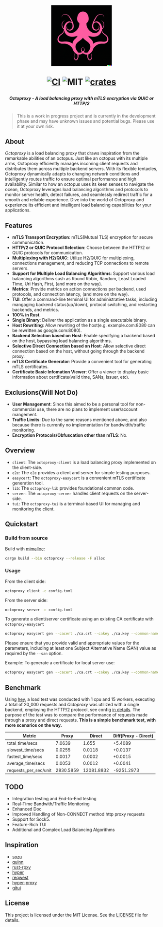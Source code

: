 <h1 align="center">
<img width="200px" src="./doc/assets/logo.png" />

[![CI][s0]][l0] ![MIT][s1] [![crates][s2]][l2]
</h1>

[s0]: https://github.com/schwartx/octoproxy/workflows/CI/badge.svg
[l0]: https://github.com/schwartx/octoproxy/actions
[s1]: https://img.shields.io/badge/license-MIT-blue.svg
[s2]: https://img.shields.io/crates/v/octoproxy.svg
[l2]: https://crates.io/crates/octoproxy

<h5 align="center">Octoproxy - A load balancing proxy with mTLS encryption via QUIC or HTTP/2</h1>

> This is a work in progress project and is currently in the development phase and may have unknown issues and potential bugs. Please use it at your own risk.

## About

_Octoproxy_ is a load balancing proxy that draws inspiration from the remarkable abilities of an octopus. Just like an octopus with its multiple arms, Octoproxy efficiently manages incoming client requests and distributes them across multiple backend servers. With its flexible tentacles, Octoproxy dynamically adapts to changing network conditions and intelligently routes traffic to ensure optimal performance and high availability. Similar to how an octopus uses its keen senses to navigate the ocean, Octoproxy leverages load balancing algorithms and protocols to monitor server health, detect failures, and seamlessly redirect traffic for a smooth and reliable experience. Dive into the world of Octoproxy and experience its efficient and intelligent load balancing capabilities for your applications.

## Features

- **mTLS Transport Encryption**: mTLS(Mutual TLS) encryption for secure communication.
- **HTTP/2 or QUIC Protocol Selection**: Choose between the HTTP/2 or QUIC protocols for communication.
- **Multiplexing with H2/QUIC**: Utilize H2/QUIC for multiplexing, connections management, and reducing TCP connections to remote servers.
- **Support for Multiple Load Balancing Algorithms**: Support various load balancing algorithms sush as Round Robin, Random, Least Loaded Time, Uri Hash, First, (and more on the way).
- **Metrics**: Provide metrics on action connections per backend, used protocols, and connection latency, (and more on the way).
- **TUI**: Offer a command-line terminal UI for administrative tasks, including mangaging backend status(up/down), protocol switching, and restarting backends, and metrics.
- **100% in Rust**.
- **Single Binary**: Deliver the application as a single executable binary.
- **Host Rewriting**: Allow rewriting of the host(e.g. example.com:8080 can be rewritten as google.com:8080).
- **Backend Selection based on Host**: Enable specifying a backend based on the host, bypassing load balancing algorithms.
- **Selective Direct Connection based on Host**: Allow selective direct connection based on the host, without going through the backend proxy.
- **mTLS Certificate Generator**: Provide a convenient tool for generating mTLS certificates.
- **Certificate Basic Infomation Viewer**: Offer a viewer to display basic information about certificate(valid time, SANs, Issuer, etc).


## Exclusions(Will Not Do)

- **User Management**: Since this aimed to be a personal tool for non-commercial use, there are no plans to implement user/account mangement.
- **Traffic Limits**: Due to the same reasons mentioned above, and also because there is currently no implementation for bandwidth/traffic monitoring.
- **Encryption Protocols/Obfuscation other than mTLS**: No.


## Overview

- `client`: The `octoproxy-client` is a load balancing proxy implemented on the client-side.
- `e2e`: The `e2e` provides a client and server for simple testing purposes.
- `easycert`: The `octoproxy-easycert` is a convenient mTLS certificate generation tool.
- `lib`: The `octoproxy-lib` provides foundational common code.
- `server`: The `octoproxy-server` handles client requests on the server-side.
- `tui`: The `octoproxy-tui` is a terminal-based UI for managing and monitoring the client.

## Quickstart

### Build from source

Build with [mimalloc](https://github.com/microsoft/mimalloc):
```bash
cargo build --bin octoproxy --release -F alloc
```

### Usage

From the client side:
```bash
octoproxy client -c config.toml
```

From the server side:
```bash
octoproxy server -c config.toml
```

To generate a client/server certificate using an existing CA certificate with `octoproxy-easycert`
```bash
octoproxy easycert gen --cacert ./ca.crt --cakey ./ca.key --common-name <common name> --san "DNS:<domain name>" --san "IP:<ip adddress>" -o . --days 365 <client/server cert name>
```
Please ensure that you provide valid and appropriate values for the parameters, including at least one Subject Alternative Name (SAN) value as required by the `--san` option.

Example: To generate a certificate for local server use:
```bash
octoproxy easycert gen --cacert ./ca.crt --cakey ./ca.key --common-name server_name --san "DNS:localhost" --san "IP:127.0.0.1" -o . --days 3650 server
```

## Benchmark

Using [hey](https://github.com/rakyll/hey), a load test was conducted with 1 cpu
and 15 workers, executing a total of 20_000 requests and _Octoproxy_ was utilized with
a single backend, employing the HTTP/2 protocol, see config [in details](bench/client.toml).
The purpose of the test was
to compare the performance of requests made through a proxy and direct requests.
**This is a simple benchmark test, with more scenarios on the way.**


|         Metric        |   Proxy   |   Direct   | Diff(Proxy - Direct) |
|-----------------------|-----------|------------|----------------------|
|    total_time/secs    |   7.0639  |   1.655    |       +5.4089        |
|   slowest_time/secs   |   0.0255  |   0.0118   |       +0.0137        |
|   fastest_time/secs   |   0.0017  |   0.0002   |       +0.0015        |
|   average_time/secs   |   0.0053  |   0.0012   |       +0.0041        |
| requests_per_sec/unit | 2830.5859 | 12081.8832 |      -9251.2973      |


## TODO

- Integration testing and End-to-End testing
- Real-Time Bandwith/Traffic Monitoring
- Enhanced Doc
- Improved Handling of Non-CONNECT method http proxy requests
- Support for Sock5.
- Feature-Rich TUI
- Additional and Complex Load Balancing Algorithms

## Inspiration

- [sozu](https://github.com/sozu-proxy/sozu)
- [quinn](https://github.com/quinn-rs/quinn)
- [rust-rpxy](https://github.com/junkurihara/rust-rpxy)
- [hyper](https://github.com/hyperium/hyper)
- [reqwest](https://github.com/seanmonstar/reqwest)
- [hyper-proxy](https://github.com/tafia/hyper-proxy)
- [gitui](https://github.com/extrawurst/gitui)

## License

This project is licensed under the MIT License. See the [LICENSE](LICENSE) file for details.
